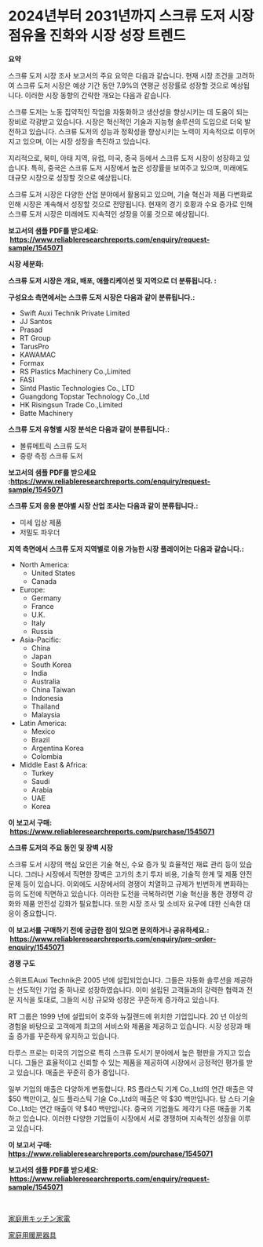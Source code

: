 <p><h1>2024년부터 2031년까지 스크류 도저 시장 점유율 진화와 시장 성장 트렌드</h1></p><p><strong>요약</strong></p>
<p><p>스크류 도저 시장 조사 보고서의 주요 요약은 다음과 같습니다. 현재 시장 조건을 고려하여 스크류 도저 시장은 예상 기간 동안 7.9%의 연평균 성장률로 성장할 것으로 예상됩니다. 이러한 시장 동향의 간략한 개요는 다음과 같습니다.</p><p>스크류 도저는 노동 집약적인 작업을 자동화하고 생산성을 향상시키는 데 도움이 되는 장비로 각광받고 있습니다. 시장은 혁신적인 기술과 지능형 솔루션의 도입으로 더욱 발전하고 있습니다. 스크류 도저의 성능과 정확성을 향상시키는 노력이 지속적으로 이루어지고 있으며, 이는 시장 성장을 촉진하고 있습니다.</p><p>지리적으로, 북미, 아태 지역, 유럽, 미국, 중국 등에서 스크류 도저 시장이 성장하고 있습니다. 특히, 중국은 스크류 도저 시장에서 높은 성장률을 보여주고 있으며, 미래에도 대규모 시장으로 성장할 것으로 예상됩니다.</p><p>스크류 도저 시장은 다양한 산업 분야에서 활용되고 있으며, 기술 혁신과 제품 다변화로 인해 시장은 계속해서 성장할 것으로 전망됩니다. 현재의 경기 호황과 수요 증가로 인해 스크류 도저 시장은 미래에도 지속적인 성장을 이룰 것으로 예상됩니다.</p></p>
<p><strong>보고서의 샘플 PDF를 받으세요: &nbsp;<a href="https://www.reliableresearchreports.com/enquiry/request-sample/1545071">https://www.reliableresearchreports.com/enquiry/request-sample/1545071</a></strong></p>
<p><strong>시장 세분화:</strong></p>
<p><strong> 스크류 도저 시장은 개요, 배포, 애플리케이션 및 지역으로 더 분류됩니다. :</strong></p>
<p><strong>구성요소 측면에서는 스크류 도저 시장은 다음과 같이 분류됩니다.:</strong></p>
<p><ul><li>Swift Auxi Technik Private Limited</li><li>JJ Santos</li><li>Prasad</li><li>RT Group</li><li>TarusPro</li><li>KAWAMAC</li><li>Formax</li><li>RS Plastics Machinery Co.,Limited</li><li>FASI</li><li>Sintd Plastic Technologies Co., LTD</li><li>Guangdong Topstar Technology Co.,Ltd</li><li>HK Risingsun Trade Co.,Limited</li><li>Batte Machinery</li></ul></p>
<p><strong> 스크류 도저 유형별 시장 분석은 다음과 같이 분류됩니다.:</strong></p>
<p><ul><li>볼류메트릭 스크류 도저</li><li>중량 측정 스크류 도저</li></ul></p>
<p><strong>보고서의 샘플 PDF를 받으세요 :<a href="https://www.reliableresearchreports.com/enquiry/request-sample/1545071">https://www.reliableresearchreports.com/enquiry/request-sample/1545071</a></strong></p>
<p><strong> 스크류 도저 응용 분야별 시장 산업 조사는 다음과 같이 분류됩니다.:</strong></p>
<p><ul><li>미세 입상 제품</li><li>저밀도 파우더</li></ul></p>
<p><strong>지역 측면에서 스크류 도저 지역별로 이용 가능한 시장 플레이어는 다음과 같습니다.:</strong></p>
<p><ul>
    <li>
        North America:
        <ul>
            <li>United States</li>
            <li>Canada</li>
        </ul>
    </li>
    <li>
        Europe:
        <ul>
            <li>Germany</li>
            <li>France</li>
            <li>U.K.</li>
            <li>Italy</li>
            <li>Russia</li>
        </ul>
    </li>
    <li>
        Asia-Pacific:
        <ul>
            <li>China</li>
            <li>Japan</li>
            <li>South Korea</li>
            <li>India</li>
            <li>Australia</li>
            <li>China Taiwan</li>
            <li>Indonesia</li>
            <li>Thailand</li>
            <li>Malaysia</li>
        </ul>
    </li>
    <li>
        Latin America:
        <ul>
            <li>Mexico</li>
            <li>Brazil</li>
            <li>Argentina Korea</li>
            <li>Colombia</li>
        </ul>
    </li>
    <li>
        Middle East & Africa:
        <ul>
            <li>Turkey</li>
            <li>Saudi</li>
            <li>Arabia</li>
            <li>UAE</li>
            <li>Korea</li>
        </ul>
    </li>
    </ul></p>
<p><strong>이 보고서 구매: &nbsp;<a href="https://www.reliableresearchreports.com/purchase/1545071">https://www.reliableresearchreports.com/purchase/1545071</a></strong></p>
<p><strong>스크류 도저의 주요 동인 및 장벽 시장</strong></p>
<p><p>스크류 도서 시장의 핵심 요인은 기술 혁신, 수요 증가 및 효율적인 재료 관리 등이 있습니다. 그러나 시장에서 직면한 장벽은 고가의 초기 투자 비용, 기술적 한계 및 제품 안전 문제 등이 있습니다. 이외에도 시장에서의 경쟁이 치열하고 규제가 빈번하게 변화하는 등의 도전에 직면하고 있습니다. 이러한 도전을 극복하려면 기술 혁신을 통한 경쟁력 강화와 제품 안전성 강화가 필요합니다. 또한 시장 조사 및 소비자 요구에 대한 신속한 대응이 중요합니다.</p></p>
<p><strong>이 보고서를 구매하기 전에 궁금한 점이 있으면 문의하거나 공유하세요.: &nbsp;<a href="https://www.reliableresearchreports.com/enquiry/pre-order-enquiry/1545071">https://www.reliableresearchreports.com/enquiry/pre-order-enquiry/1545071</a></strong></p>
<p><strong>경쟁 구도</strong></p>
<p><p>스위프트Auxi Technik은 2005 년에 설립되었습니다. 그들은 자동화 솔루션을 제공하는 선도적인 기업 중 하나로 성장하였습니다. 이미 설립된 고객들과의 강력한 협력과 전문 지식을 토대로, 그들의 시장 규모와 성장은 꾸준하게 증가하고 있습니다. </p><p>RT 그룹은 1999 년에 설립되어 호주와 뉴질랜드에 위치한 기업입니다. 20 년 이상의 경험을 바탕으로 고객에게 최고의 서비스와 제품을 제공하고 있습니다. 시장 성장과 매출 증가를 꾸준하게 유지하고 있습니다.</p><p>타루스 프로는 미국의 기업으로 특히 스크류 도서기 분야에서 높은 평판을 가지고 있습니다. 그들은 효율적이고 신뢰할 수 있는 제품을 제공하여 시장에서 긍정적인 평가를 받고 있습니다. 매출은 꾸준히 증가 중입니다.</p><p>일부 기업의 매출은 다양하게 변동합니다. RS 플라스틱 기계 Co.,Ltd의 연간 매출은 약 $50 백만이고, 실드 플라스틱 기술 Co.,Ltd의 매출은 약 $30 백만입니다. 탑 스타 기술 Co.,Ltd는 연간 매출이 약 $40 백만입니다. 중국의 기업들도 제각기 다른 매출을 기록하고 있습니다. 이러한 다양한 기업들이 시장에서 서로 경쟁하며 지속적인 성장을 이루고 있습니다.</p></p>
<p><strong>이 보고서 구매: &nbsp; <a href="https://www.reliableresearchreports.com/purchase/1545071">https://www.reliableresearchreports.com/purchase/1545071</a></strong></p>
<p><strong>보고서의 샘플 PDF를 받으세요: &nbsp;<a href="https://www.reliableresearchreports.com/enquiry/request-sample/1545071">https://www.reliableresearchreports.com/enquiry/request-sample/1545071</a></strong><strong></strong></p>
<p>&nbsp;</p>
<p><p><a href="https://github.com/KaydenJohns1964/Market-Research-Report-List-1/blob/main/519715014865.md">家庭用キッチン家電</a></p><p><a href="https://github.com/marbadji/Market-Research-Report-List-1/blob/main/964180214864.md">家庭用暖房器具</a></p></p>